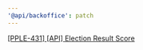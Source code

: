 ```yaml
---
'@api/backoffice': patch
---
```


[[PPLE-431] [API] Election Result Score](https://linear.app/snts/issue/PPLE-431/api-election-result-score)
